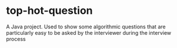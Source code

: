 # top-hot-question
A Java project. Used to show some algorithmic questions that are particularly easy to be asked by the interviewer during the interview process
